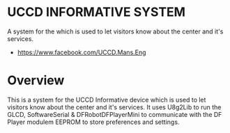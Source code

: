 UCCD INFORMATIVE SYSTEM
========================

A system for the  which is used to let visitors know about the center and it's services.

* https://www.facebook.com/UCCD.Mans.Eng

Overview
========

This is a system for the UCCD Informative device which is used to let visitors know about the center and it's services. It uses U8g2Lib to run the GLCD, SoftwareSerial & DFRobotDFPlayerMini to communicate with the DF Player modulem EEPROM to store preferences and settings.
